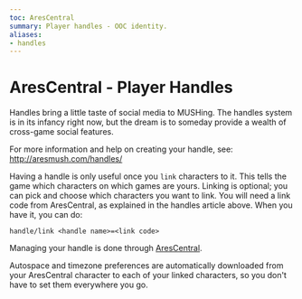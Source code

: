 ```yaml
---
toc: AresCentral
summary: Player handles - OOC identity.
aliases:
- handles
---
```

# AresCentral - Player Handles

Handles bring a little taste of social media to MUSHing. The handles system is in its infancy right now, but the dream is to someday provide a wealth of cross-game social features.   

For more information and help on creating your handle, see: http://aresmush.com/handles/

Having a handle is only useful once you `link` characters to it.  This tells the game which characters on which games are yours.  Linking is optional; you can pick and choose which characters you want to link.  You will need a link code from AresCentral, as explained in the handles article above.  When you have it, you can do:

`handle/link <handle name>=<link code>`

Managing your handle is done through [AresCentral](http://arescentral.aresmush.com/).

Autospace and timezone preferences are automatically downloaded from your AresCentral character to each of your linked characters, so you don't have to set them everywhere you go.  
